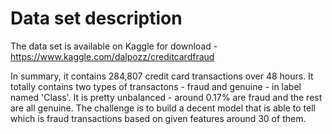 # Data set description 
The data set is available on Kaggle for download - https://www.kaggle.com/dalpozz/creditcardfraud

In summary, it contains 284,807 credit card transactions over 48 hours. It totally contains two types of transactons - fraud and genuine - in label named 'Class'. 
It is pretty unbalanced - around 0.17% are fraud and the rest are all genuine. The challenge is to build a decent model that is able to tell 
which is fraud transactions based on given features around 30 of them. 

